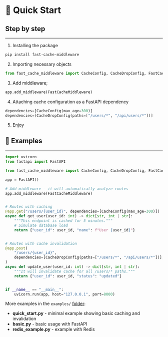 # 🎯 Quick Start


## Step by step
---

1. Installing the package
```bash
pip install fast-cache-middleware
```
2. Importing necessary objects
```py
from fast_cache_middleware import CacheConfig, CacheDropConfig, FastCacheMiddleware
```
3. Add middleware;
```py
app.add_middleware(FastCacheMiddleware)
```
4. Attaching cache configuration as a FastAPI dependency
```python
dependencies=[CacheConfig(max_age=300)]
dependencies=[CacheDropConfig(paths=["/users/*", "/api/users/*"])]
```
5. Enjoy


## 📝 Examples

---
```py
import uvicorn
from fastapi import FastAPI

from fast_cache_middleware import CacheConfig, CacheDropConfig, FastCacheMiddleware

app = FastAPI()

# Add middleware - it will automatically analyze routes
app.add_middleware(FastCacheMiddleware)


# Routes with caching
@app.get("/users/{user_id}", dependencies=[CacheConfig(max_age=300)])
async def get_user(user_id: int) -> dict[str, int | str]:
    """This endpoint is cached for 5 minutes."""
    # Simulate database load
    return {"user_id": user_id, "name": f"User {user_id}"}


# Routes with cache invalidation
@app.post(
    "/users/{user_id}",
    dependencies=[CacheDropConfig(paths=["/users/*", "/api/users/*"])],
)
async def update_user(user_id: int) -> dict[str, int | str]:
    """It will invalidate cache for all /users/* paths."""
    return {"user_id": user_id, "status": "updated"}


if __name__ == "__main__":
    uvicorn.run(app, host="127.0.0.1", port=8000)
```

More examples in the `examples/` [folder](https://github.com/chud0/FastCacheMiddleware/tree/main/examples):

- **quick_start.py** - minimal example showing basic caching and invalidation
- **basic.py** - basic usage with FastAPI
- **redis_example.py** - example with Redis